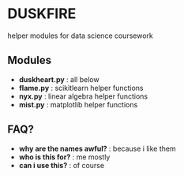 # DUSKFIRE

helper modules for data science coursework

## Modules

- **duskheart.py** : all below
- **flame.py**     : scikitlearn helper functions
- **nyx.py**       : linear algebra helper functions
- **mist.py**      : matplotlib helper functions

## FAQ?

- **why are the names awful?** : because i like them
- **who is this for?**         : me mostly
- **can i use this?**          : of course

